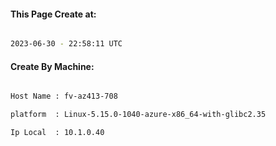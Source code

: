 
   
#### This Page Create at:

```bash

2023-06-30 - 22:58:11 UTC

```

#### Create By Machine:

```bash

Host Name : fv-az413-708

platform  : Linux-5.15.0-1040-azure-x86_64-with-glibc2.35

Ip Local  : 10.1.0.40

```

